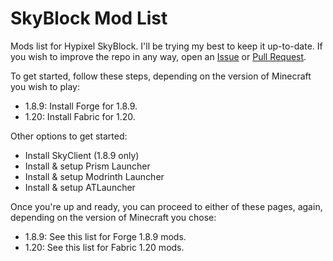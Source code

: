# SkyBlock Mod List
Mods list for Hypixel SkyBlock. I'll be trying my best to keep it up-to-date.
If you wish to improve the repo in any way, open an [Issue](https://github.com/KTrain5169/SkyBlockModList/issues) or [Pull Request](https://github.com/KTrain5169/SkyBlockModList/pulls).

To get started, follow these steps, depending on the version of Minecraft you wish to play:
* 1.8.9: Install Forge for 1.8.9.
* 1.20: Install Fabric for 1.20.

Other options to get started:
* Install SkyClient (1.8.9 only)
* Install & setup Prism Launcher
* Install & setup Modrinth Launcher
* Install & setup ATLauncher

Once you're up and ready, you can proceed to either of these pages, again, depending on the version of Minecraft you chose:
* 1.8.9: See this list for Forge 1.8.9 mods.
* 1.20: See this list for Fabric 1.20 mods.
